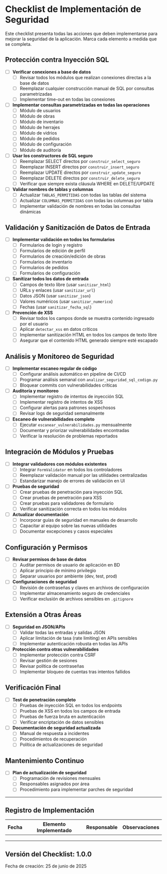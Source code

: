 # Checklist de Implementación de Seguridad

Este checklist presenta todas las acciones que deben implementarse para mejorar la seguridad de la aplicación. Marca cada elemento a medida que se completa.

## Protección contra Inyección SQL

- [ ] **Verificar conexiones a base de datos**
  - [ ] Revisar todos los módulos que realizan conexiones directas a la base de datos
  - [ ] Reemplazar cualquier construcción manual de SQL por consultas parametrizadas
  - [ ] Implementar time-out en todas las conexiones

- [ ] **Implementar consultas parametrizadas en todas las operaciones**
  - [ ] Módulo de usuarios
  - [ ] Módulo de obras
  - [ ] Módulo de inventario
  - [ ] Módulo de herrajes
  - [ ] Módulo de vidrios
  - [ ] Módulo de pedidos
  - [ ] Módulo de configuración
  - [ ] Módulo de auditoría

- [ ] **Usar los constructores de SQL seguro**
  - [ ] Reemplazar SELECT directos por `construir_select_seguro`
  - [ ] Reemplazar INSERT directos por `construir_insert_seguro`
  - [ ] Reemplazar UPDATE directos por `construir_update_seguro`
  - [ ] Reemplazar DELETE directos por `construir_delete_seguro`
  - [ ] Verificar que siempre exista cláusula WHERE en DELETE/UPDATE

- [ ] **Validar nombres de tablas y columnas**
  - [ ] Actualizar `TABLAS_PERMITIDAS` con todas las tablas del sistema
  - [ ] Actualizar `COLUMNAS_PERMITIDAS` con todas las columnas por tabla
  - [ ] Implementar validación de nombres en todas las consultas dinámicas

## Validación y Sanitización de Datos de Entrada

- [ ] **Implementar validación en todos los formularios**
  - [ ] Formularios de login y registro
  - [ ] Formularios de edición de perfil
  - [ ] Formularios de creación/edición de obras
  - [ ] Formularios de inventario
  - [ ] Formularios de pedidos
  - [ ] Formularios de configuración

- [ ] **Sanitizar todos los datos de entrada**
  - [ ] Campos de texto libre (usar `sanitizar_html`)
  - [ ] URLs y enlaces (usar `sanitizar_url`)
  - [ ] Datos JSON (usar `sanitizar_json`)
  - [ ] Valores numéricos (usar `sanitizar_numerico`)
  - [ ] Fechas (usar `sanitizar_fecha_sql`)

- [ ] **Prevención de XSS**
  - [ ] Revisar todos los campos donde se muestra contenido ingresado por el usuario
  - [ ] Aplicar `detectar_xss` en datos críticos
  - [ ] Implementar sanitización HTML en todos los campos de texto libre
  - [ ] Asegurar que el contenido HTML generado siempre esté escapado

## Análisis y Monitoreo de Seguridad

- [ ] **Implementar escaneo regular de código**
  - [ ] Configurar análisis automático en pipeline de CI/CD
  - [ ] Programar análisis semanal con `analizar_seguridad_sql_codigo.py`
  - [ ] Bloquear commits con vulnerabilidades críticas

- [ ] **Auditoría y monitoreo**
  - [ ] Implementar registro de intentos de inyección SQL
  - [ ] Implementar registro de intentos de XSS
  - [ ] Configurar alertas para patrones sospechosos
  - [ ] Revisar logs de seguridad semanalmente

- [ ] **Escaneo de vulnerabilidades completo**
  - [ ] Ejecutar `escanear_vulnerabilidades.py` mensualmente
  - [ ] Documentar y priorizar vulnerabilidades encontradas
  - [ ] Verificar la resolución de problemas reportados

## Integración de Módulos y Pruebas

- [ ] **Integrar validadores con módulos existentes**
  - [ ] Integrar `FormValidator` en todos los controladores
  - [ ] Reemplazar validación manual por las utilidades centralizadas
  - [ ] Estandarizar manejo de errores de validación en UI

- [ ] **Pruebas de seguridad**
  - [ ] Crear pruebas de penetración para inyección SQL
  - [ ] Crear pruebas de penetración para XSS
  - [ ] Crear pruebas para validadores de formulario
  - [ ] Verificar sanitización correcta en todos los módulos

- [ ] **Actualizar documentación**
  - [ ] Incorporar guías de seguridad en manuales de desarrollo
  - [ ] Capacitar al equipo sobre las nuevas utilidades
  - [ ] Documentar excepciones y casos especiales

## Configuración y Permisos

- [ ] **Revisar permisos de base de datos**
  - [ ] Auditar permisos de usuario de aplicación en BD
  - [ ] Aplicar principio de mínimo privilegio
  - [ ] Separar usuarios por ambiente (dev, test, prod)

- [ ] **Configuraciones de seguridad**
  - [ ] Revisión de contraseñas y claves en archivos de configuración
  - [ ] Implementar almacenamiento seguro de credenciales
  - [ ] Verificar exclusión de archivos sensibles en `.gitignore`

## Extensión a Otras Áreas

- [ ] **Seguridad en JSON/APIs**
  - [ ] Validar todas las entradas y salidas JSON
  - [ ] Aplicar limitación de tasa (rate limiting) en APIs sensibles
  - [ ] Implementar autenticación robusta en todas las APIs

- [ ] **Protección contra otras vulnerabilidades**
  - [ ] Implementar protección contra CSRF
  - [ ] Revisar gestión de sesiones
  - [ ] Revisar política de contraseñas
  - [ ] Implementar bloqueo de cuentas tras intentos fallidos

## Verificación Final

- [ ] **Test de penetración completo**
  - [ ] Pruebas de inyección SQL en todos los endpoints
  - [ ] Pruebas de XSS en todos los campos de entrada
  - [ ] Pruebas de fuerza bruta en autenticación
  - [ ] Verificar encriptación de datos sensibles

- [ ] **Documentación de seguridad actualizada**
  - [ ] Manual de respuesta a incidentes
  - [ ] Procedimientos de recuperación
  - [ ] Política de actualizaciones de seguridad

## Mantenimiento Continuo

- [ ] **Plan de actualización de seguridad**
  - [ ] Programación de revisiones mensuales
  - [ ] Responsables asignados por área
  - [ ] Procedimiento para implementar parches de seguridad

---

## Registro de Implementación

| Fecha | Elemento Implementado | Responsable | Observaciones |
|-------|------------------------|------------|---------------|
|       |                        |            |               |
|       |                        |            |               |
|       |                        |            |               |

## Versión del Checklist: 1.0.0
Fecha de creación: 25 de junio de 2025
